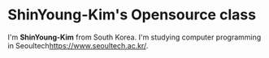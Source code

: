 ShinYoung-Kim's Opensource class
=======================

I'm **ShinYoung-Kim** from South Korea.
I'm studying computer programming in Seoultech<https://www.seoultech.ac.kr/>.